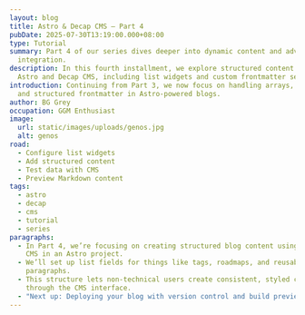 ```yaml
---
layout: blog
title: Astro & Decap CMS — Part 4
pubDate: 2025-07-30T13:19:00.000+08:00
type: Tutorial
summary: Part 4 of our series dives deeper into dynamic content and advanced CMS
  integration.
description: In this fourth installment, we explore structured content with
  Astro and Decap CMS, including list widgets and custom frontmatter setups.
introduction: Continuing from Part 3, we now focus on handling arrays, images,
  and structured frontmatter in Astro-powered blogs.
author: BG Grey
occupation: GGM Enthusiast
image:
  url: static/images/uploads/genos.jpg
  alt: genos
road:
  - Configure list widgets
  - Add structured content
  - Test data with CMS
  - Preview Markdown content
tags:
  - astro
  - decap
  - cms
  - tutorial
  - series
paragraphs:
  - In Part 4, we’re focusing on creating structured blog content using Decap
    CMS in an Astro project.
  - We’ll set up list fields for things like tags, roadmaps, and reusable
    paragraphs.
  - This structure lets non-technical users create consistent, styled content
    through the CMS interface.
  - "Next up: Deploying your blog with version control and build previews."
---
```

